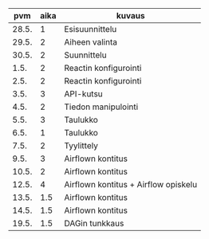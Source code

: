 | pvm | aika | kuvaus |
|---|---|---|
| 28.5. | 1 | Esisuunnittelu | 
| 29.5. | 2 | Aiheen valinta |
| 30.5. | 2 | Suunnittelu |
| 1.5. | 2 | Reactin konfigurointi|
| 2.5. | 2 | Reactin konfigurointi|
| 3.5. | 3 | API-kutsu |
| 4.5. | 2 | Tiedon manipulointi |
| 5.5. | 3 | Taulukko |
| 6.5. | 1 | Taulukko |
| 7.5. | 2 | Tyylittely |
| 9.5. | 3 | Airflown kontitus |
| 10.5. | 2 | Airflown kontitus |
| 12.5. | 4 | Airflown kontitus + Airflow opiskelu |
| 13.5. | 1.5 | Airflown kontitus |
| 14.5. | 1.5 | Airflown kontitus |
| 19.5. | 1.5 | DAGin tunkkaus | 
